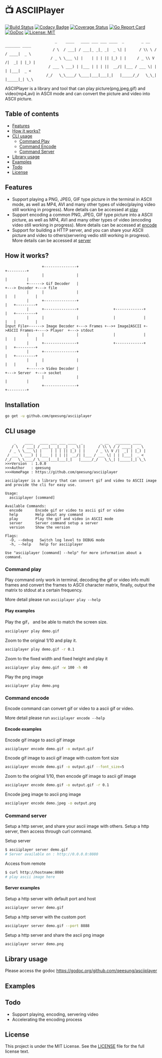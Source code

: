 
# :tv: ASCIIPlayer

[![Build Status](https://travis-ci.org/qeesung/asciiplayer.svg?branch=master)](https://travis-ci.org/qeesung/asciiplayer)
[![Codacy Badge](https://api.codacy.com/project/badge/Grade/2dba80ebf4c04687a320858c385fe7f8)](https://app.codacy.com/app/qeesung/asciiplayer?utm_source=github.com&utm_medium=referral&utm_content=qeesung/asciiplayer&utm_campaign=Badge_Grade_Dashboard)
[![Coverage Status](https://coveralls.io/repos/github/qeesung/asciiplayer/badge.svg)](https://coveralls.io/github/qeesung/asciiplayer)
[![Go Report Card](https://goreportcard.com/badge/github.com/qeesung/asciiplayer)](https://goreportcard.com/report/github.com/qeesung/asciiplayer)
[![GoDoc](https://godoc.org/github.com/qeesung/asciiplayer?status.svg)](https://godoc.org/github.com/qeesung/asciiplayer)
[![License: MIT](https://img.shields.io/badge/License-MIT-yellow.svg)](https://opensource.org/licenses/MIT)

```                  
                       _    ____   ____ ___ ___ ____  _        _ __   _______ ____
                      / \  / ___| / ___|_ _|_ _|  _ \| |      / \\ \ / / ____|  _ \
                     / _ \ \___ \| |    | | | || |_) | |     / _ \\ V /|  _| | |_) |
                    / ___ \ ___) | |___ | | | ||  __/| |___ / ___ \| | | |___|  _ <
                   /_/   \_\____/ \____|___|___|_|   |_____/_/   \_\_| |_____|_| \_\
```

ASCIIPlayer is a library and tool that can play picture(png,jpeg,gif) and video(mp4,avi) in ASCII mode and can convert the picture and video into ASCII picture. 

## Table of contents

- [Features](#features)
- [How it works?](#how-it-works)
- [CLI usage](#cli-usage)
    - [Command Play](#command-play)
    - [Command Encode](#command-encode)
    - [Command Server](#command-server)
- [Library usage](#library-usage)
- [Examples](#examples)
- [Todo](#todo)
- [License](#license)

## Features

- Support playing a PNG, JPEG, GIF type picture in the terminal in ASCII mode, as well as MP4, AVI and many other types of video(playing video still working in progress). More details can be accessed at [play](#command-play)
- Support encoding a common PNG, JPEG, GIF type picture into a ASCII picture, as well as MP4, AVI and many other types of video
(encoding video still working in progress). More details can be accessed at [encode](#command-encode)
- Support for building a HTTP server, and you can share your ASCII picture and video to others(servering vedio still working in progress). More details can be accessed at [server](#command-server)

## How it works?

```
                 +---------------+                                                  +---------+
                 |               |                                                  |         |
          +------> Gif Decoder   |                                              +---> Encoder +---> file
          |      |               |                                              |   |         |
          |      +---------------+                                              |   +---------+
          |      +---------------+                +-------------+               |   +---------+
          |      |               |                |             |               |   |         |
Input File+------> Image Decoder +---> Frames +-->+ Image2ASCII +->ASCII Frames-+----> Player  +---> stdout
          |      |               |                |             |               |   |         |
          |      +---------------+                +-------------+               |   +---------+
          |      +---------------+                                              |   +---------+
          |      |               |                                              |   |         |
          +------> Video Decoder |                                              +---> Server  +---> socket
                 |               |                                                  |         |
                 +---------------+                                                  +---------+
```

## Installation

```bash
go get -u github.com/qeesung/asciiplayer
```

## CLI usage

```
    _    ____   ____ ___ ___ ____  _        _ __   _______ ____
   / \  / ___| / ___|_ _|_ _|  _ \| |      / \\ \ / / ____|  _ \
  / _ \ \___ \| |    | | | || |_) | |     / _ \\ V /|  _| | |_) |
 / ___ \ ___) | |___ | | | ||  __/| |___ / ___ \| | | |___|  _ <
/_/   \_\____/ \____|___|___|_|   |_____/_/   \_\_| |_____|_| \_\
>>>Version  : 1.0.0
>>>Author   : qeesung
>>>HomePage : https://github.com/qeesung/asciiplayer

asciiplayer is a library that can convert gif and video to ASCII image
and provide the cli for easy use.

Usage:
  asciiplayer [command]

Available Commands:
  encode      Encode gif or video to ascii gif or video
  help        Help about any command
  play        Play the gif and video in ASCII mode
  server      Server command setup a server
  version     Show the version

Flags:
  -D, --debug   Switch log level to DEBUG mode
  -h, --help    help for asciiplayer

Use "asciiplayer [command] --help" for more information about a command.
```

### Command play

Play command only work in terminal, decoding the gif or video info multi frames and convert the frames to ASCII character matrix, finally, output the matrix to stdout at a certain frequency.

More detail please run `asciiplayer play --help`

#### Play examples

Play the gif， and be able to match the screen size.
```bash
asciiplayer play demo.gif
```

Zoom to the original 1/10 and play it.
```bash
asciiplayer play demo.gif -r 0.1
```

Zoom to the fixed width and fixed height and play it
```bash
asciiplayer play demo.gif -w 100 -h 40
```

Play the png image
```
asciiplayer play demo.png
```

### Command encode

Encode command can convert gif or video to a ascii gif or video.

More detail please run `asciiplayer encode --help`

#### Encode examples

Encode gif image to ascii gif image 
```bash
asciiplayer encode demo.gif -o output.gif
```

Encode gif image to ascii gif image with custom font size
```bash
asciiplayer encode demo.gif -o output.gif --font_size=5
```

Zoom to the original 1/10, then encode gif image to ascii gif image
```bash
asciiplayer encode demo.gif -o output.gif -r 0.1
```

Encode jpeg image to ascii png image
```bash
asciiplayer encode demo.jpeg -o output.png
```

### Command server

Setup a http server, and share your ascii image with others. Setup a http server, then access through curl command.

Setup server
```bash
$ asciiplayer server demo.gif
# Server available on : http://0.0.0.0:8080
```

Access from remote
```bash
$ curl http://hostname:8080
# play ascii image here
```

#### Server examples

Setup a http server with default port and host
```bash
asciiplayer server demo.gif
```

Setup a http server with the custom port
```bash
asciiplayer server demo.gif --port 8888
```

Setup a http server and share the ascii png image
```bash
asciiplayer server demo.png
```

## Library usage

Please access the godoc https://godoc.org/github.com/qeesung/asciiplayer

## Examples


## Todo

- Support playing, encoding, servering video
- Accelerating the encoding process

## License

This project is under the MIT License. See the [LICENSE](https://github.com/qeesung/asciiplayer/blob/master/LICENSE) file for the full license text.
